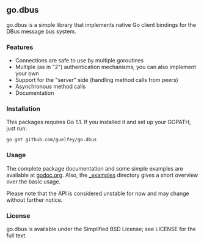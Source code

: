 go.dbus
-------

go.dbus is a simple library that implements native Go client bindings for the
DBus message bus system.

### Features

* Connections are safe to use by multiple goroutines
* Multiple (as in "2") authentication mechanisms; you can also implement your own
* Support for the "server" side (handling method calls from peers)
* Asynchronous method calls
* Documentation

### Installation

This packages requires Go 1.1. If you installed it and set up your GOPATH, just run:

```
go get github.com/guelfey/go.dbus
```

### Usage

The complete package documentation and some simple examples are available at
[godoc.org](http://godoc.org/github.com/guelfey/go.dbus). Also, the
[_examples](https://github.com/guelfey/go.dbus/tree/master/_examples) directory
gives a short overview over the basic usage. 

Please note that the API is considered unstable for now and may change without
further notice.

### License

go.dbus is available under the Simplified BSD License; see LICENSE for the full
text.
